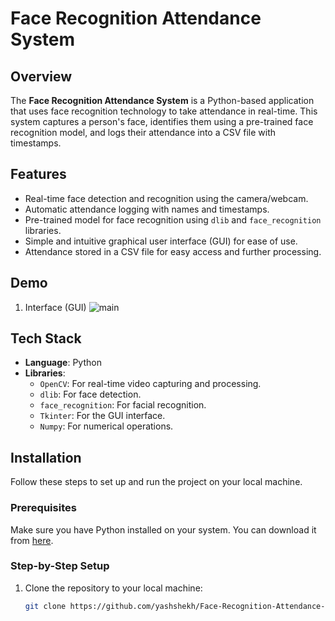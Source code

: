 # Face Recognition Attendance System

## Overview

The **Face Recognition Attendance System** is a Python-based application that uses face recognition technology to take attendance in real-time. This system captures a person's face, identifies them using a pre-trained face recognition model, and logs their attendance into a CSV file with timestamps.

## Features

- Real-time face detection and recognition using the camera/webcam.
- Automatic attendance logging with names and timestamps.
- Pre-trained model for face recognition using `dlib` and `face_recognition` libraries.
- Simple and intuitive graphical user interface (GUI) for ease of use.
- Attendance stored in a CSV file for easy access and further processing.

## Demo
1. Interface (GUI)
 ![main](https://github.com/user-attachments/assets/6b9b0867-cea9-4a5b-89be-a310a3ce5c87)


## Tech Stack

- **Language**: Python
- **Libraries**:
  - `OpenCV`: For real-time video capturing and processing.
  - `dlib`: For face detection.
  - `face_recognition`: For facial recognition.
  - `Tkinter`: For the GUI interface.
  - `Numpy`: For numerical operations.

## Installation

Follow these steps to set up and run the project on your local machine.

### Prerequisites

Make sure you have Python installed on your system. You can download it from [here](https://www.python.org/downloads/).

### Step-by-Step Setup

1. Clone the repository to your local machine:

   ```bash
   git clone https://github.com/yashshekh/Face-Recognition-Attendance-System.git

